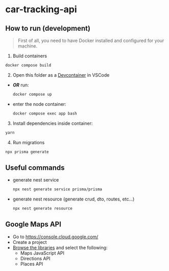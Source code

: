 # car-tracking-api

## How to run (development)

> First of all, you need to have Docker installed and configured for your machine.

1. Build containers

```bash
docker compose build
```

2. Open this folder as a [Devcontainer](https://code.visualstudio.com/docs/devcontainers/containers) in VSCode

- **_OR_** run:
  ```bash
  docker compose up
  ```
- enter the node container:
  ```bash
  docker compose exec app bash
  ```

3. Install dependencies inside container:

```bash
yarn
```

4. Run migrations

```bash
npx prisma generate
```

## Useful commands

- generate nest service
  ```bash
  npx nest generate service prisma/prisma
  ```
- generate nest resource (generate crud, dto, routes, etc...)
  ```bash
  npx nest generate resource
  ```

## Google Maps API

- Go to <https://console.cloud.google.com/>
- Create a project
- [Browse the libraries](https://console.cloud.google.com/apis/library/browse) and select the following:
  - Maps JavaScript API
  - Directions API
  - Places API
